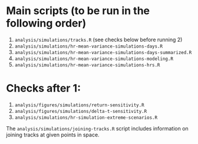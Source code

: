 # Main scripts (to be run in the following order)

1. `analysis/simulations/tracks.R` (see checks below before running 2)
2. `analysis/simulations/hr-mean-variance-simulations-days.R`
3. `analysis/simulations/hr-mean-variance-simulations-days-summarized.R`
4. `analysis/simulations/hr-mean-variance-simulations-modeling.R`
5. `analysis/simulations/hr-mean-variance-simulations-hrs.R`

# Checks after 1:

1. `analysis/figures/simulations/return-sensitivity.R`
2. `analysis/figures/simulations/delta-t-sensitivity.R`
3. `analysis/simulations/hr-simulation-extreme-scenarios.R`

The `analysis/simulations/joining-tracks.R` script includes information on joining tracks at given points in space.
